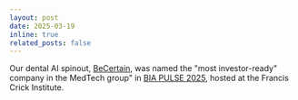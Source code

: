 ```yaml
---
layout: post
date: 2025-03-19
inline: true
related_posts: false
---
```


Our dental AI spinout, [BeCertain](https://becertain.ai), was named the "most investor-ready" company in the MedTech group" in [BIA PULSE 2025](https://www.bioindustry.org/events/our-events/pulse.html), hosted at the Francis Crick Institute. 
